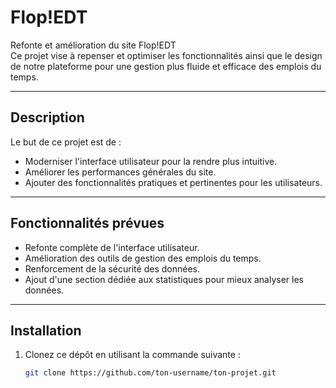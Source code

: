 # Flop!EDT

Refonte et amélioration du site Flop!EDT  
Ce projet vise à repenser et optimiser les fonctionnalités ainsi que le design de notre plateforme pour une gestion plus fluide et efficace des emplois du temps.

---

## Description
Le but de ce projet est de :
- Moderniser l'interface utilisateur pour la rendre plus intuitive.
- Améliorer les performances générales du site.
- Ajouter des fonctionnalités pratiques et pertinentes pour les utilisateurs.

---

## Fonctionnalités prévues
- Refonte complète de l'interface utilisateur.
- Amélioration des outils de gestion des emplois du temps.
- Renforcement de la sécurité des données.
- Ajout d'une section dédiée aux statistiques pour mieux analyser les données.

---

## Installation
1. Clonez ce dépôt en utilisant la commande suivante :
   ```bash
   git clone https://github.com/ton-username/ton-projet.git
